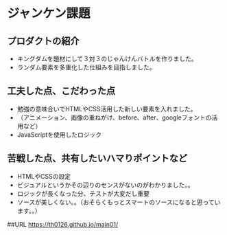 # ジャンケン課題

## プロダクトの紹介

- キングダムを題材にして３対３のじゃんけんバトルを作りました。
- ランダム要素を多重化した仕組みを目指しました。

## 工夫した点、こだわった点

- 勉強の意味合いでHTMLやCSS活用した新しい要素を入れました。
- （アニメーション、画像の重ねがけ、before、after、googleフォントの活用など）
- JavaScriptを使用したロジック

## 苦戦した点、共有したいハマりポイントなど

- HTMLやCSSの設定
- ビジュアルというかその辺りのセンスがないのがわかりました。。
- ロジックが長くなった分、テストが大変だし重要
- ソースが美しくない。。（おそらくもっとスマートのソースになると思っています。。）

##URL
https://th0126.github.io/main01/

